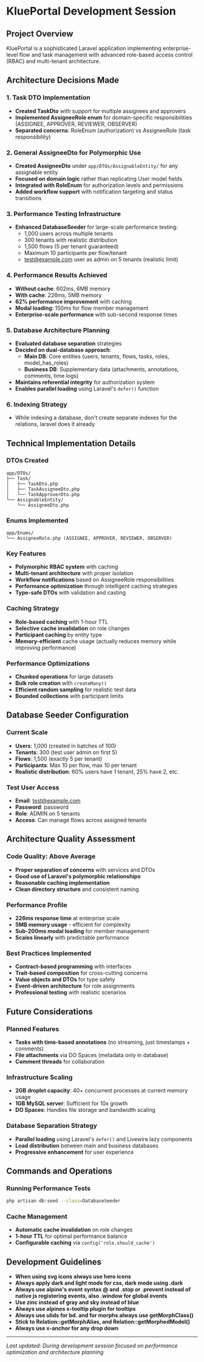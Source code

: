# KluePortal Development Session

## Project Overview
KluePortal is a sophisticated Laravel application implementing enterprise-level flow and task management with advanced role-based access control (RBAC) and multi-tenant architecture.

## Architecture Decisions Made

### 1. Task DTO Implementation
- **Created TaskDto** with support for multiple assignees and approvers
- **Implemented AssigneeRole enum** for domain-specific responsibilities (ASSIGNEE, APPROVER, REVIEWER, OBSERVER)
- **Separated concerns**: RoleEnum (authorization) vs AssigneeRole (task responsibility)

### 2. General AssigneeDto for Polymorphic Use
- **Created AssigneeDto** under `app/DTOs/AssignableEntity/` for any assignable entity
- **Focused on domain logic** rather than replicating User model fields
- **Integrated with RoleEnum** for authorization levels and permissions
- **Added workflow support** with notification targeting and status transitions

### 3. Performance Testing Infrastructure
- **Enhanced DatabaseSeeder** for large-scale performance testing:
  - 1,000 users across multiple tenants
  - 300 tenants with realistic distribution
  - 1,500 flows (5 per tenant guaranteed)
  - Maximum 10 participants per flow/tenant
  - test@example.com user as admin on 5 tenants (realistic limit)

### 4. Performance Results Achieved
- **Without cache**: 602ms, 6MB memory
- **With cache**: 226ms, 5MB memory
- **62% performance improvement** with caching
- **Modal loading**: 150ms for flow member management
- **Enterprise-scale performance** with sub-second response times

### 5. Database Architecture Planning
- **Evaluated database separation** strategies
- **Decided on dual-database approach**:
  - **Main DB**: Core entities (users, tenants, flows, tasks, roles, model_has_roles)
  - **Business DB**: Supplementary data (attachments, annotations, comments, time logs)
- **Maintains referential integrity** for authorization system
- **Enables parallel loading** using Laravel's `defer()` function

### 6. Indexing Strategy
- While indexing a database, don't create separate indexes for the relations, laravel does it already

## Technical Implementation Details

### DTOs Created
```
app/DTOs/
├── Task/
│   ├── TaskDto.php
│   ├── TaskAssigneeDto.php
│   └── TaskApproverDto.php
└── AssignableEntity/
    └── AssigneeDto.php
```

### Enums Implemented
```
app/Enums/
└── AssigneeRole.php (ASSIGNEE, APPROVER, REVIEWER, OBSERVER)
```

### Key Features
- **Polymorphic RBAC system** with caching
- **Multi-tenant architecture** with proper isolation
- **Workflow notifications** based on AssigneeRole responsibilities
- **Performance optimization** through intelligent caching strategies
- **Type-safe DTOs** with validation and casting

### Caching Strategy
- **Role-based caching** with 1-hour TTL
- **Selective cache invalidation** on role changes
- **Participant caching** by entity type
- **Memory-efficient** cache usage (actually reduces memory while improving performance)

### Performance Optimizations
- **Chunked operations** for large datasets
- **Bulk role creation** with `createMany()`
- **Efficient random sampling** for realistic test data
- **Bounded collections** with participant limits

## Database Seeder Configuration

### Current Scale
- **Users**: 1,000 (created in batches of 100)
- **Tenants**: 300 (test user admin on first 5)
- **Flows**: 1,500 (exactly 5 per tenant)
- **Participants**: Max 10 per flow, max 10 per tenant
- **Realistic distribution**: 60% users have 1 tenant, 25% have 2, etc.

### Test User Access
- **Email**: test@example.com
- **Password**: password
- **Role**: ADMIN on 5 tenants
- **Access**: Can manage flows across assigned tenants

## Architecture Quality Assessment

### Code Quality: Above Average
- **Proper separation of concerns** with services and DTOs
- **Good use of Laravel's polymorphic relationships**
- **Reasonable caching implementation**
- **Clean directory structure** and consistent naming

### Performance Profile
- **226ms response time** at enterprise scale
- **5MB memory usage** - efficient for complexity
- **Sub-200ms modal loading** for member management
- **Scales linearly** with predictable performance

### Best Practices Implemented
- **Contract-based programming** with interfaces
- **Trait-based composition** for cross-cutting concerns
- **Value objects and DTOs** for type safety
- **Event-driven architecture** for role assignments
- **Professional testing** with realistic scenarios

## Future Considerations

### Planned Features
- **Tasks with time-based annotations** (no streaming, just timestamps + comments)
- **File attachments** via DO Spaces (metadata only in database)
- **Comment threads** for collaboration

### Infrastructure Scaling
- **2GB droplet capacity**: 40+ concurrent processes at current memory usage
- **1GB MySQL server**: Sufficient for 10x growth
- **DO Spaces**: Handles file storage and bandwidth scaling

### Database Separation Strategy
- **Parallel loading** using Laravel's `defer()` and Livewire lazy components
- **Load distribution** between main and business databases
- **Progressive enhancement** for user experience

## Commands and Operations

### Running Performance Tests
```bash
php artisan db:seed --class=DatabaseSeeder
```

### Cache Management
- **Automatic cache invalidation** on role changes
- **1-hour TTL** for optimal performance balance
- **Configurable caching** via `config('role.should_cache')`

## Development Guidelines

- **When using svg icons always use hero icons**
- **Always apply dark and light mode for css, dark mode using .dark**
- **Always use alpine's event syntax @ and .stop or .prevent instead of native js registering events, also .window for global events**
- **Use zinc instead of gray and sky instead of blue**
- **Always use alpines x-tooltip plugin for tooltips**
- **Always use ulids for bd. and for morphs always use getMorphClass()**
- **Stick to Relation::getMorphAlias, and Relation::getMorphedModel()**
- **Always use x-anchor for any drop down**

---

*Last updated: During development session focused on performance optimization and architecture planning*